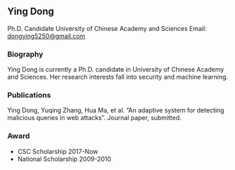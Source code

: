 ## Ying Dong

Ph.D. Candidate
University of Chinese Academy and Sciences
Email: dongying5250@gmail.com



### Biography

Ying Dong is currently a Ph.D. candidate in University of Chinese Academy and Sciences. Her research interests fall into security and machine learning.


### Publications

Ying Dong, Yuqing Zhang, Hua Ma, et al. “An adaptive system for detecting malicious queries in web attacks”. Journal paper, submitted.


### Award

- CSC Scholarship 2017-Now
- National Scholarship 2009-2010
